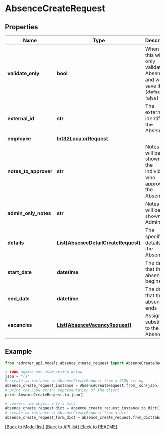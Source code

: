 # AbsenceCreateRequest


## Properties

Name | Type | Description | Notes
------------ | ------------- | ------------- | -------------
**validate_only** | **bool** | When set, this will only validate the Absence and will not save it. (default: false) | [optional] [default to False]
**external_id** | **str** | The external identifier to the Absence | [optional] 
**employee** | [**Int32LocatorRequest**](Int32LocatorRequest.md) |  | [optional] 
**notes_to_approver** | **str** | Notes that will be shown to the individual who approves the Absence | [optional] 
**admin_only_notes** | **str** | Notes that will be only shown to Admins | [optional] 
**details** | [**List[AbsenceDetailCreateRequest]**](AbsenceDetailCreateRequest.md) | The specific details of the Absence | [optional] 
**start_date** | **datetime** | The date that the absence begins | [optional] 
**end_date** | **datetime** | The date that the absence ends | [optional] 
**vacancies** | [**List[AbsenceVacancyRequest]**](AbsenceVacancyRequest.md) | Assign a substitute to the Absence | [optional] 

## Example

```python
from redrover_api.models.absence_create_request import AbsenceCreateRequest

# TODO update the JSON string below
json = "{}"
# create an instance of AbsenceCreateRequest from a JSON string
absence_create_request_instance = AbsenceCreateRequest.from_json(json)
# print the JSON string representation of the object
print AbsenceCreateRequest.to_json()

# convert the object into a dict
absence_create_request_dict = absence_create_request_instance.to_dict()
# create an instance of AbsenceCreateRequest from a dict
absence_create_request_form_dict = absence_create_request.from_dict(absence_create_request_dict)
```
[[Back to Model list]](../README.md#documentation-for-models) [[Back to API list]](../README.md#documentation-for-api-endpoints) [[Back to README]](../README.md)


